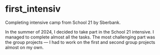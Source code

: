 # first_intensiv

Completing intensive camp from School 21 by Sberbank.

In the summer of 2024, I decided to take part in the School 21 intensive. I managed to complete almost all the tasks. The most challenging part was the group projects — I had to work on the first and second group projects almost on my own.
